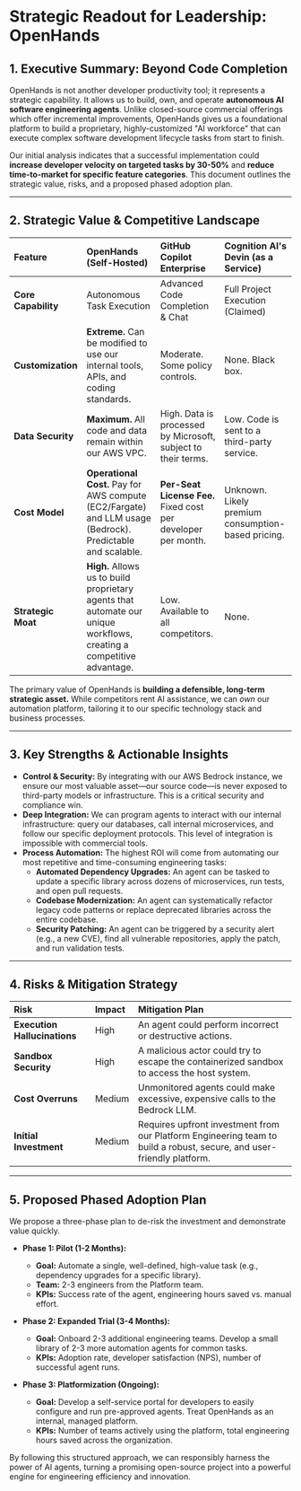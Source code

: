 # Strategic Readout for Leadership: OpenHands

## 1. Executive Summary: Beyond Code Completion

OpenHands is not another developer productivity tool; it represents a strategic capability. It allows us to build, own, and operate **autonomous AI software engineering agents**. Unlike closed-source commercial offerings which offer incremental improvements, OpenHands gives us a foundational platform to build a proprietary, highly-customized "AI workforce" that can execute complex software development lifecycle tasks from start to finish.

Our initial analysis indicates that a successful implementation could **increase developer velocity on targeted tasks by 30-50%** and **reduce time-to-market for specific feature categories**. This document outlines the strategic value, risks, and a proposed phased adoption plan.

---

## 2. Strategic Value & Competitive Landscape

| Feature | **OpenHands (Self-Hosted)** | **GitHub Copilot Enterprise** | **Cognition AI's Devin (as a Service)** |
| :--- | :--- | :--- | :--- |
| **Core Capability** | Autonomous Task Execution | Advanced Code Completion & Chat | Full Project Execution (Claimed) |
| **Customization** | **Extreme.** Can be modified to use our internal tools, APIs, and coding standards. | Moderate. Some policy controls. | None. Black box. |
| **Data Security** | **Maximum.** All code and data remain within our AWS VPC. | High. Data is processed by Microsoft, subject to their terms. | Low. Code is sent to a third-party service. |
| **Cost Model** | **Operational Cost.** Pay for AWS compute (EC2/Fargate) and LLM usage (Bedrock). Predictable and scalable. | **Per-Seat License Fee.** Fixed cost per developer per month. | Unknown. Likely premium consumption-based pricing. |
| **Strategic Moat** | **High.** Allows us to build proprietary agents that automate our unique workflows, creating a competitive advantage. | Low. Available to all competitors. | None. |

The primary value of OpenHands is **building a defensible, long-term strategic asset.** While competitors rent AI assistance, we can *own* our automation platform, tailoring it to our specific technology stack and business processes.

---

## 3. Key Strengths & Actionable Insights

-   **Control & Security:** By integrating with our AWS Bedrock instance, we ensure our most valuable asset—our source code—is never exposed to third-party models or infrastructure. This is a critical security and compliance win.
-   **Deep Integration:** We can program agents to interact with our internal infrastructure: query our databases, call internal microservices, and follow our specific deployment protocols. This level of integration is impossible with commercial tools.
-   **Process Automation:** The highest ROI will come from automating our most repetitive and time-consuming engineering tasks:
    -   **Automated Dependency Upgrades:** An agent can be tasked to update a specific library across dozens of microservices, run tests, and open pull requests.
    -   **Codebase Modernization:** An agent can systematically refactor legacy code patterns or replace deprecated libraries across the entire codebase.
    -   **Security Patching:** An agent can be triggered by a security alert (e.g., a new CVE), find all vulnerable repositories, apply the patch, and run validation tests.

---

## 4. Risks & Mitigation Strategy

| Risk | Impact | Mitigation Plan |
| :--- | :--- | :--- |
| **Execution Hallucinations** | High | An agent could perform incorrect or destructive actions. | **Human-in-the-Loop by Default.** All agent-generated plans and code changes must be reviewed and approved by a developer before execution. We will enforce this at the platform level. |
| **Sandbox Security** | High | A malicious actor could try to escape the containerized sandbox to access the host system. | **Hardened, Ephemeral Sandboxes.** We will work with security to harden the Podman environment and ensure each task runs in a fresh, isolated sandbox that is destroyed immediately after use. Network policies will be strictly limited. |
| **Cost Overruns** | Medium | Unmonitored agents could make excessive, expensive calls to the Bedrock LLM. | **Implement Budgetary Controls.** We will implement strict monitoring, alerting, and per-task budget limits on LLM token consumption. |
| **Initial Investment** | Medium | Requires upfront investment from our Platform Engineering team to build a robust, secure, and user-friendly platform. | **Phased Adoption.** We will start with a small, focused pilot to prove value before committing to a wider rollout. |

---

## 5. Proposed Phased Adoption Plan

We propose a three-phase plan to de-risk the investment and demonstrate value quickly.

-   **Phase 1: Pilot (1-2 Months):**
    -   **Goal:** Automate a single, well-defined, high-value task (e.g., dependency upgrades for a specific library).
    -   **Team:** 2-3 engineers from the Platform team.
    -   **KPIs:** Success rate of the agent, engineering hours saved vs. manual effort.

-   **Phase 2: Expanded Trial (3-4 Months):**
    -   **Goal:** Onboard 2-3 additional engineering teams. Develop a small library of 2-3 more automation agents for common tasks.
    -   **KPIs:** Adoption rate, developer satisfaction (NPS), number of successful agent runs.

-   **Phase 3: Platformization (Ongoing):**
    -   **Goal:** Develop a self-service portal for developers to easily configure and run pre-approved agents. Treat OpenHands as an internal, managed platform.
    -   **KPIs:** Number of teams actively using the platform, total engineering hours saved across the organization.

By following this structured approach, we can responsibly harness the power of AI agents, turning a promising open-source project into a powerful engine for engineering efficiency and innovation.